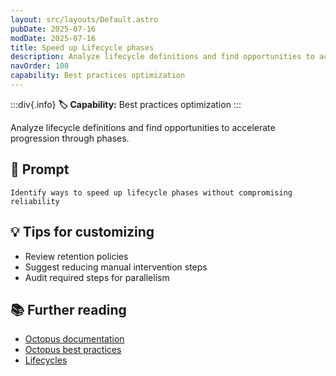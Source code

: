 ```yaml
---
layout: src/layouts/Default.astro
pubDate: 2025-07-16
modDate: 2025-07-16
title: Speed up Lifecycle phases
description: Analyze lifecycle definitions and find opportunities to accelerate progression through phases.
navOrder: 100
capability: Best practices optimization
---
```


:::div{.info}
**🏷 Capability:** Best practices optimization
:::

Analyze lifecycle definitions and find opportunities to accelerate progression through phases.

## 📝 Prompt

```
Identify ways to speed up lifecycle phases without compromising reliability
```

## 💡 Tips for customizing

- Review retention policies
- Suggest reducing manual intervention steps
- Audit required steps for parallelism

## 📚 Further reading

- [Octopus documentation](https://octopus.com/docs)
- [Octopus best practices](https://octopus.com/docs/best-practices)
- [Lifecycles](https://octopus.com/docs/releases/lifecycles)

